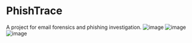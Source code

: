 # PhishTrace
A project for email forensics and phishing investigation.
![image](https://github.com/user-attachments/assets/3769b26a-7b1a-4950-aba1-28aa1c75f9ab)
![image](https://github.com/user-attachments/assets/61eafe84-76c8-4810-83c6-3b2f5debe467)
![image](https://github.com/user-attachments/assets/b8d1e26a-8cdd-4866-85b4-675682de3298)
